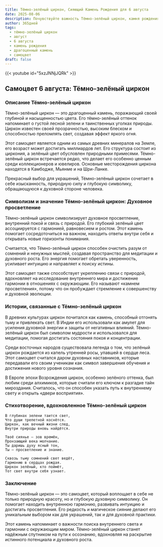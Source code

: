 ```yaml
---
title: Тёмно-зелёный циркон, Сияющий Камень Рождения для 6 августа
date: 2025-08-06
description: Почувствуйте важность Тёмно-зелёный циркон, камня рождения 6 августа, который символизирует Духовное просветление. Пусть его красота и значение осветят ваш день.
author: 365дней
tags:
  - тёмно-зелёный циркон
  - август
  - 6 августа
  - камень рождения
  - драгоценный камень
  - самоцвет
draft: false
---
```


{{< youtube id="5xzJNNjJQRk" >}}

## Самоцвет 6 августа: Тёмно-зелёный циркон

### Описание Тёмно-зелёный циркон

Тёмно-зелёный циркон — это драгоценный камень, поражающий своей глубиной и насыщенностью цвета. Его тёмно-зелёный оттенок напоминает о густой лесной зелени и таинственных уголках природы. Циркон известен своей прозрачностью, высоким блеском и способностью преломлять свет, создавая эффект яркого огня.

Этот самоцвет является одним из самых древних минералов на Земле, его возраст может достигать миллиардов лет. Его структура состоит из циркония, а зелёный цвет обусловлен природными примесями. Тёмно-зелёный циркон встречается редко, что делает его особенно ценным среди коллекционеров и ювелиров. Основные месторождения циркона находятся в Камбодже, Мьянме и на Шри-Ланке.

Прекрасный выбор для украшений, Тёмно-зелёный циркон сочетает в себе изысканность, природную силу и глубокую символику, обращающуюся к духовной стороне человека.

### Символизм и значение Тёмно-зелёный циркон: Духовное просветление

Тёмно-зелёный циркон символизирует духовное просветление, внутренний покой и связь с природой. Его глубокий зелёный цвет ассоциируется с гармонией, равновесием и ростом. Этот камень помогает сосредоточиться на важном, находить ответы внутри себя и открывать новые горизонты понимания.

Считается, что Тёмно-зелёный циркон способен очистить разум от сомнений и ненужных мыслей, создавая пространство для медитации и духовного роста. Его энергия помогает обретать уверенность, усиливает интуицию и направляет к поиску истины.

Этот самоцвет также способствует укреплению связи с природой, вдохновляет на исследование внутреннего мира и достижение гармонии в отношениях с окружающим. Его называют «камнем просветления», потому что он пробуждает стремление к совершенству и духовной эволюции.

### Истории, связанные с Тёмно-зелёный циркон

В древних культурах циркон почитался как камень, способный отгонять тьму и привлекать свет. В Индии его использовали как амулет для усиления духовной энергии и защиты от негативных влияний. Тёмно-зелёный циркон был символом мудрости и использовался для медитации, помогая достигать состояния покоя и концентрации.

Среди восточных народов существовала легенда о том, что зелёный циркон рождается из капель утренней росы, упавшей в сердце леса. Этот самоцвет считался даром духовных наставников, которые передавали его своим ученикам как символ завершения обучения и достижения нового уровня сознания.

В Европе эпохи Возрождения циркон, особенно зелёного оттенка, был любим среди алхимиков, которые считали его ключом к разгадке тайн мироздания. Считалось, что он способен указать путь к внутреннему свету и открыть «двери восприятия».

### Стихотворение, вдохновленное Тёмно-зелёный циркон

```
В глубинах зелени таится свет,  
Что души трепетной коснётся.  
Циркон, как вечный жизни след,  
Внутри природы вновь найдётся.

Твоё сиянье — зов времён,  
Пронзающий века молчание.  
Ты даришь духу ясный тон,  
Ты — просветление и знание.

Сквозь тьму сомнений свет ведёт,  
Гармонию в сердцах рождая.  
Циркон зелёный, кто поймёт,  
Тот свет внутри себя узнает.
```

### Заключение

Тёмно-зелёный циркон — это самоцвет, который воплощает в себе не только природную красоту, но и глубокую духовную символику. Он помогает находить внутреннюю гармонию, развивать интуицию и достигать просветления. Его редкость и магическое сияние делают его уникальным выбором как для украшений, так и для духовной практики.

Этот камень напоминает о важности поиска внутреннего света и гармонии с окружающим миром. Тёмно-зелёный циркон станет надёжным спутником на пути к осознанию, вдохновляя на раскрытие истинного потенциала и духовного роста.